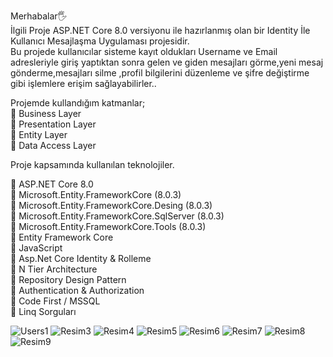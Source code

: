 Merhabalar🖐<br>
İlgili Proje ASP.NET Core 8.0 versiyonu ile hazırlanmış olan bir Identity İle Kullanıcı Mesajlaşma Uygulaması projesidir.<br>
Bu projede kullanıcılar sisteme kayıt oldukları Username ve Email adresleriyle giriş yaptıktan sonra gelen ve giden mesajları görme,yeni mesaj gönderme,mesajları silme ,profil bilgilerini düzenleme ve şifre değiştirme gibi işlemlere erişim sağlayabilirler..<br>

Projemde kullandığım katmanlar;<br>
📌 Business Layer<br>
📌 Presentation Layer<br>
📌 Entity Layer<br>
📌 Data Access Layer<br>

Proje kapsamında kullanılan teknolojiler.<br>

📌 ASP.NET Core 8.0<br>
📌 Microsoft.Entity.FrameworkCore (8.0.3)<br>
📌 Microsoft.Entity.FrameworkCore.Desing (8.0.3)<br>
📌 Microsoft.Entity.FrameworkCore.SqlServer (8.0.3)<br>
📌 Microsoft.Entity.FrameworkCore.Tools (8.0.3)<br>
📌 Entity Framework Core<br>
📌 JavaScript<br>
📌 Asp.Net Core Identity & Rolleme<br>
📌 N Tier Architecture<br>
📌 Repository Design Pattern<br>
📌 Authentication & Authorization<br>
📌 Code First / MSSQL<br>
📌 Linq Sorguları<br>

![Users1](https://github.com/dvserkan/TraversalCoreProje/assets/163462310/717b8a4b-1fa0-4cd9-9c4d-be254e01db7f)
![Resim3](https://github.com/dvserkan/TraversalCoreProje/assets/163462310/d130fbf0-e1a3-4477-a5d0-8e18c559cefd)
![Resim4](https://github.com/dvserkan/TraversalCoreProje/assets/163462310/86005e3c-779c-4a7e-8f10-6d3447cddd70)
![Resim5](https://github.com/dvserkan/TraversalCoreProje/assets/163462310/482d6886-377a-4949-b8bf-baf5f5760ff3)
![Resim6](https://github.com/dvserkan/TraversalCoreProje/assets/163462310/0381db93-07ea-4b7f-8a94-811b3d6b7ba1)
![Resim7](https://github.com/dvserkan/TraversalCoreProje/assets/163462310/87f8ba40-f8ef-430e-967c-39114f77cb44)
![Resim8](https://github.com/dvserkan/TraversalCoreProje/assets/163462310/3350d34d-b0c5-4eb2-a649-ee398826bcd4)
![Resim9](https://github.com/dvserkan/TraversalCoreProje/assets/163462310/39814340-4ac0-4b8a-bb02-aa9038f70ff1)


